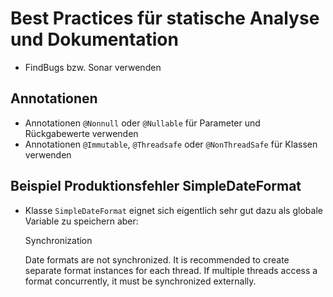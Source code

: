 # Best Practices für statische Analyse und Dokumentation #

 * FindBugs bzw. Sonar verwenden

## Annotationen ##
 * Annotationen `@Nonnull` oder `@Nullable` für Parameter und Rückgabewerte verwenden
 * Annotationen `@Immutable`, `@Threadsafe` oder `@NonThreadSafe` für Klassen verwenden

## Beispiel Produktionsfehler SimpleDateFormat ##

 * Klasse `SimpleDateFormat` eignet sich eigentlich sehr gut dazu als globale
   Variable zu speichern aber:

    Synchronization
    
    Date formats are not synchronized. It is recommended to create separate
    format instances for each thread. If multiple threads access a format
    concurrently, it must be synchronized externally.
     
